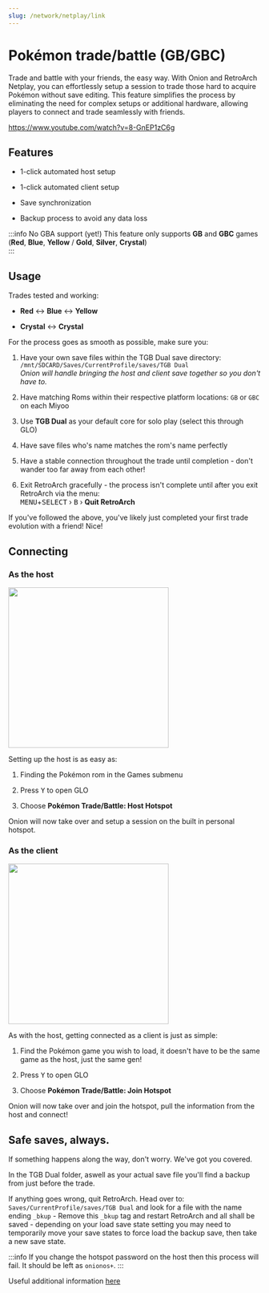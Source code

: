 ```yaml
---
slug: /network/netplay/link
---
```



# Pokémon trade/battle (GB/GBC)

Trade and battle with your friends, the easy way. With Onion and RetroArch Netplay, you can effortlessly setup a session to trade those hard to acquire Pokémon without save editing. This feature simplifies the process by eliminating the need for complex setups or additional hardware, allowing players to connect and trade seamlessly with friends.

https://www.youtube.com/watch?v=8-GnEP1zC6g


## Features

- 1-click automated host setup

- 1-click automated client setup

- Save synchronization

- Backup process to avoid any data loss

:::info No GBA support (yet!)
This feature only supports **GB** and **GBC** games (**Red**, **Blue**, **Yellow** / **Gold**, **Silver**, **Crystal**)  
:::


## Usage

Trades tested and working:

- **Red** ↔ **Blue** ↔ **Yellow**

- **Crystal** ↔ **Crystal**

For the process goes as smooth as possible, make sure you:

1. Have your own save files within the TGB Dual save directory: `/mnt/SDCARD/Saves/CurrentProfile/saves/TGB Dual`  
   *Onion will handle bringing the host and client save together so you don't have to.*

1. Have matching Roms within their respective platform locations: `GB` or `GBC` on each Miyoo

2. Use **TGB Dual** as your default core for solo play (select this through GLO)

3. Have save files who's name matches the rom's name perfectly

4. Have a stable connection throughout the trade until completion - don't wander too far away from each other!

5. Exit RetroArch gracefully - the process isn't complete until after you exit RetroArch via the menu:  
   <kbd>MENU</kbd>+<kbd>SELECT</kbd> › <kbd>B</kbd> › <b>Quit RetroArch</b>

If you've followed the above, you've likely just completed your first trade evolution with a friend! Nice!


## Connecting

### As the host

<img src="https://github.com/OnionUI/Onion/assets/47260768/46a1fea4-2ffe-4f41-a035-4a0cbc8591f9" width="320" />

Setting up the host is as easy as:

1. Finding the Pokémon rom in the Games submenu

2. Press <kbd>Y</kbd> to open GLO

3. Choose **Pokémon Trade/Battle: Host Hotspot**
 
Onion will now take over and setup a session on the built in personal hotspot.


### As the client

<img src="https://github.com/OnionUI/Onion/assets/47260768/81963fe6-663c-4b87-a99b-83566cc3af30" width="320" />

As with the host, getting connected as a client is just as simple:

1. Find the Pokémon game you wish to load, it doesn't have to be the same game as the host, just the same gen!

2. Press <kbd>Y</kbd> to open GLO

3. Choose **Pokémon Trade/Battle: Join Hotspot**
 
Onion will now take over and join the hotspot, pull the information from the host and connect! 


## Safe saves, always.

If something happens along the way, don't worry. We've got you covered. 

In the TGB Dual folder, aswell as your actual save file you'll find a backup from just before the trade.

If anything goes wrong, quit RetroArch. Head over to: `Saves/CurrentProfile/saves/TGB Dual` and look for a file with the name ending `_bkup` - Remove this `_bkup` tag and restart RetroArch and all shall be saved - depending on your load save state setting you may need to temporarily move your save states to force load the backup save, then take a new save state.

:::info
If you change the hotspot password on the host then this process will fail. It should be left as `onionos+`.
:::

Useful additional information [here](https://github.com/OnionUI/Onion/pull/1007)
